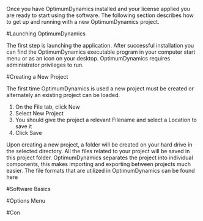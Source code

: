 Once you have OptimumDynamics installed and your license applied you are ready to start using the software.  The following section describes how to get up and running with a new OptimumDynamics project.

#Launching OptimumDynamics

The first step is launching the application. After successful installation you can find the OptimumDynamics executable program in your computer start menu or as an icon on your desktop. OptimumDynamics requires administrator privileges to run. 

#Creating a New Project

The first time OptimumDynamics is used a new project must be created or alternately an existing project can be loaded. 

1.	On the File tab, click New
2.	Select New Project
3.	You should give the project a relevant Filename and select a Location to save it
4.	Click Save

Upon creating a new project, a folder will be created on your hard drive in the selected directory. All the files related to your project will be saved in this project folder. OptimumDynamics separates the project into individual components, this makes importing and exporting between projects much easier. The file formats that are utilized in OptimumDynamics can be found here 


#Software Basics

#Options Menu

#Con
